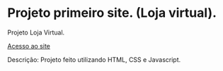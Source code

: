 # Projeto primeiro site. (Loja virtual).
Projeto Loja Virtual.

[Acesso ao site](https://lucascgmdev.github.io/loja-virtual/)

Descrição:
Projeto feito utilizando HTML, CSS e Javascript.

